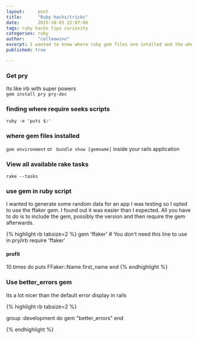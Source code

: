 ```yaml
---
layout:     post
title:      "Ruby hacks/tricks"
date:       2015-10-03 22:07:00
tags: ruby hacks tips curiosity
categories: ruby
author:     "colleowino"
excerpt: I wanted to know where ruby gem files are intalled and the where require actually looked for scripts 
published: true

---
```


### Get pry
Its like irb with super powers  
`gem install pry pry-doc`

### finding where require seeks scripts
`ruby -e 'puts $:'`

### where gem files installed 
`gem environment` or <code> bundle show [gemname]</code> inside your rails application

### View all available rake tasks 
`rake --tasks`

### use gem in ruby script
I wanted to generate some random data for an app I was testing so I opted to use the ffaker gem. I found out it was easier than I expected. All you have to do is to include the gem, possibly the version and then require the gem afterwards.

{% highlight rb tabsize=2 %}
gem 'ffaker' # You don't need this line to use in pry/irb 
require 'ffaker'

#### profit
10.times do
	puts  FFaker::Name.first_name
end 
{% endhighlight %}

### Use better\_errors gem
Its a lot nicer than the default error display in rails

{% highlight rb tabsize=2 %}

group :development do
  gem "better_errors"
end

{% endhighlight %}

